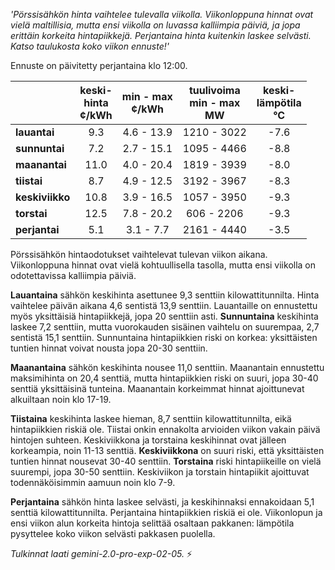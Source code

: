 *'Pörssisähkön hinta vaihtelee tulevalla viikolla. Viikonloppuna hinnat ovat vielä maltillisia, mutta ensi viikolla on luvassa kalliimpia päiviä, ja jopa erittäin korkeita hintapiikkejä. Perjantaina hinta kuitenkin laskee selvästi. Katso taulukosta koko viikon ennuste!'*


Ennuste on päivitetty perjantaina klo 12:00.

|    | keski-<br>hinta<br>¢/kWh | min - max<br>¢/kWh | tuulivoima<br>min - max<br>MW | keski-<br>lämpötila<br>°C |
|:-------------|:----------------:|:----------------:|:-------------:|:-------------:|
| **lauantai**  | 9.3 | 4.6 - 13.9  | 1210 - 3022 | -7.6 |
| **sunnuntai** | 7.2 | 2.7 - 15.1  | 1095 - 4466 | -8.8 |
| **maanantai** | 11.0 | 4.0 - 20.4 | 1819 - 3939 | -8.0 |
| **tiistai**   | 8.7 | 4.9 - 12.5  | 3192 - 3967 | -8.3 |
| **keskiviikko**| 10.8 | 3.9 - 16.5 | 1057 - 3950 | -9.3 |
| **torstai**  | 12.5 | 7.8 - 20.2  | 606 - 2206  | -9.3 |
| **perjantai** | 5.1 | 3.1 - 7.7   | 2161 - 4440 | -3.5 |

Pörssisähkön hintaodotukset vaihtelevat tulevan viikon aikana. Viikonloppuna hinnat ovat vielä kohtuullisella tasolla, mutta ensi viikolla on odotettavissa kalliimpia päiviä.

**Lauantaina** sähkön keskihinta asettunee 9,3 senttiin kilowattitunnilta. Hinta vaihtelee päivän aikana 4,6 sentistä 13,9 senttiin. Lauantaille on ennustettu myös yksittäisiä hintapiikkejä, jopa 20 senttiin asti. **Sunnuntaina** keskihinta laskee 7,2 senttiin, mutta vuorokauden sisäinen vaihtelu on suurempaa, 2,7 sentistä 15,1 senttiin. Sunnuntaina hintapiikkien riski on korkea: yksittäisten tuntien hinnat voivat nousta jopa 20-30 senttiin.

**Maanantaina** sähkön keskihinta nousee 11,0 senttiin. Maanantain ennustettu maksimihinta on 20,4 senttiä, mutta hintapiikkien riski on suuri, jopa 30-40 senttiä yksittäisinä tunteina. Maanantain korkeimmat hinnat ajoittunevat alkuiltaan noin klo 17-19.

**Tiistaina** keskihinta laskee hieman, 8,7 senttiin kilowattitunnilta, eikä hintapiikkien riskiä ole. Tiistai onkin ennakolta arvioiden viikon vakain päivä hintojen suhteen. Keskiviikkona ja torstaina keskihinnat ovat jälleen korkeampia, noin 11-13 senttiä. **Keskiviikkona** on suuri riski, että yksittäisten tuntien hinnat nousevat 30-40 senttiin. **Torstaina** riski hintapiikeille on vielä suurempi, jopa 30-50 senttiin. Keskiviikon ja torstain hintapiikit ajoittuvat todennäköisimmin aamuun noin klo 7-9.

**Perjantaina** sähkön hinta laskee selvästi, ja keskihinnaksi ennakoidaan 5,1 senttiä kilowattitunnilta. Perjantaina hintapiikkien riskiä ei ole. Viikonlopun ja ensi viikon alun korkeita hintoja selittää osaltaan pakkanen: lämpötila pysyttelee koko viikon selvästi pakkasen puolella.

*Tulkinnat laati gemini-2.0-pro-exp-02-05.* ⚡️

